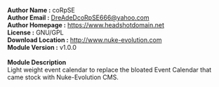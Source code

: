 <b>Author Name :</b> coRpSE<br />
<b>Author Email :</b> DreAdeDcoRpSE666@yahoo.com<br />
<b>Author Homepage :</b> https://www.headshotdomain.net<br />
<b>License :</b> GNU/GPL<br />
<b>Download Location :</b> http://www.nuke-evolution.com<br />
<b>Module Version :</b> v1.0.0<br />
<br /><b>Module Description</b> <br />
Light weight event calendar to replace the bloated Event Calendar that came stock with Nuke-Evolution CMS.<br />
